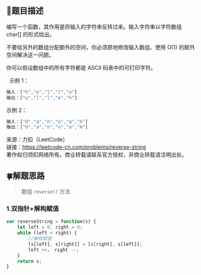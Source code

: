 ## :rainbow:题目描述

编写一个函数，其作用是将输入的字符串反转过来。输入字符串以字符数组 char[] 的形式给出。

不要给另外的数组分配额外的空间，你必须原地修改输入数组、使用 O(1) 的额外空间解决这一问题。

你可以假设数组中的所有字符都是 ASCII 码表中的可打印字符。

 
示例 1：
```javascript
输入：["h","e","l","l","o"]
输出：["o","l","l","e","h"]
```

示例 2：
```javascript
输入：["H","a","n","n","a","h"]
输出：["h","a","n","n","a","H"]
```


来源：力扣（LeetCode）  
链接：https://leetcode-cn.com/problems/reverse-string  
著作权归领扣网络所有。商业转载请联系官方授权，非商业转载请注明出处。  

## :four_leaf_clover:解题思路

>数组 `reverse()` 方法

### 1.双指针+解构赋值
```javascript
var reverseString = function(s) {
    let left = 0, right = 0;
    while (left < right) {
        //解构赋值
        [s[left], s[right]] = [s[right], s[left]];
        left ++， right --;
    }
    return s;
}

```